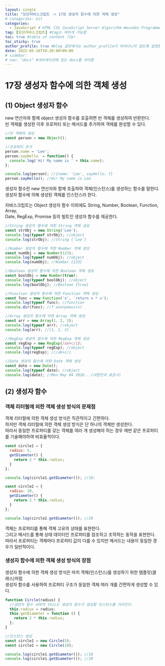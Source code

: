 ```yaml
---
layout: single
title: "모던자바스크립트 -> 17장 생성자 함수에 의한 객체 생성"  
# categories: Git
categories:
  - JavaScript # HTML CSS JavaScript Server Algorithm Wecodes Programmers CS Github Blog
tag: [모던자바스크립트] #tag는 여러개 가능함
toc: true #table of content 기능!
toc_sticky: true
author_profile: true #blog 글안에서는 author_profile이 따라다니지 않도록 설정함
date: 2022-05-16T19:20:00+09:00
# sidebar:
# nav: "docs" #네비게이션에 있는 docs를 의미함
---
```

# 17장 생성자 함수에 의한 객체 생성
## (1) Object 생성자 함수
new 연산자와 함께 object 생성자 함수를 호출하면 빈 객체를 생성하여 반환한다.  
빈 객체를 생성한 이후 프로퍼티 또는 메서드를 추가하여 객체를 완성할 수 있다.  

```js
//빈 객체의 생성
const person = new Object();

//프로퍼티 추가
person.name = 'Lee';
person.sayHello  = function() {
  console.log('Hi! My name is ' + this.name);
};

console.log(person); //{name: 'Lee', sayHello: f}
person.sayHello(); //Hi! My name is Lee
```
생성자 함수란 new 연산자와 함께 호출하여 객체(인스턴스)를 생성하는 함수를 말한다.  
생성자 함수에 의해 생성된 객체를 인스턴스라 한다.  

자바스크립트는 Object 생성자 함수 이외에도 String, Number, Boolean, Function, Array,  
Date, RegExp, Promise 등의 빌트인 생성자 함수를 제공한다.  

```js
//String 생성자 함수에 의한 String 객체 생성
const strObj = new String('Lee');
console.log(typeof strObj); //object
console.log(strObj); //String {'Lee'}

//Number 생성자 함수에 의한 Number 객체 생성
const numObj = new Number(123);
console.log(typeof numObj); //object
console.log(numObj); //Number {123}

//Boolean 생성자 함수에 의한 Boolean 객체 생성
const boolObj = new Number(true);
console.log(typeof boolObj); //object
console.log(boolObj); //Boolean {true}

//Function 생성자 함수에 의한 Function 객체 생성
const func = new Function('x', 'return x * x');
console.log(typeof func); //function
console.dir(func); //f anonymous(x)

//Array 생성자 함수에 의한 Array 객체 생성
const arr = new Array(1, 2, 3);
console.log(typeof arr); //object
console.log(arr); //[1, 2, 3]

//RegExp 생성자 함수에 의한 RegExp 객체 생성
const regExp = new RegExp(/ab+c/i);
console.log(typeof regExp); //object
console.log(regExp); ///ab+c/i

//Date 생성자 함수에 의한 Date 객체 생성
const date = new Date();
console.log(typeof date); //object
console.log(date); //Mon May 04 2020...(대한민국 표준시)
```

## (2) 생성자 함수
### 객체 리터럴에 의한 객체 생성 방식의 문제점
객체 리터럴에 의한 객체 생성 방식은 직관적이고 간편하다.  
하지만 객체 리터럴에 의한 객체 생성 방식은 단 하나의 객체만 생성한다.  
따라서 동일한 프로퍼티를 갖는 객체를 여러 개 생성해야 하는 경우 매번 같은 프로퍼티를 기술해야하여 비효율적이다.  

```js
const circle1 = {
  radius: 5, 
  getDiameter() {
    return 2 * this.radius;
  }
};

console.log(circle1.getDiameter()); //10;

const circle2 = {
  radisu: 10,
  getDiameter() {
    return 2 * this.radius;
  }
};

console.log(circle2.getDiameter()); //20
```

객체는 프로퍼티를 통해 객체 고유의 상태를 표현한다.  
그리고 메서드를 통해 상태 데이터인 프로퍼티를 참조하고 조작하는 동작을 표현한다.  
따라서 프로퍼티는 객체마다 프로퍼티 값이 다를 수 있지만 메서드는 내용이 동일한 경우가 일반적이다.  

### 생성자 함수에 의한 객체 생성 방식의 장점
생성자 함수에 의한 객체 생성 방식은 마치 객체(인스턴스)를 생성하기 위한 템플릿(클래스)처럼  
생성자 함수를 사용하여 프로퍼티 구조가 동일한 객체 여러 개를 간편하게 생성할 수 있다.  

```js
function Circle(radius) {
  //생성자 함수 내부의 this는 생성자 함수가 생성할 인스턴스를 가리킨다.
  this.radius = radius;
  this.getDiameter = function () {
    return 2 * this.radius;
  };
}

//인스턴스 생성
const circle1 = new Circle(5);
const circle2 = new Circle(10);

console.log(circle1.getDiameter()); //10
console.log(circle1.getDiameter()); //20
```

<!-- 메소드 위에 변수 선언, 메소드 안에 메소드, 메소드 끝나고 리턴 -->

<!-- ### 2. Link 넣기

```

유형 1: (설명어를 입력) : [gunhee's coding blog](https://gunhee-jeong.github.io/)
유형 2: (URL 자동연결) : <https://gunhee-jeong.github.io/>
유형 3: (동일 파일 내 '문단으로 이동') : [1. Header로 이동](###-1-header)

```

유형 1: (설명어를 입력) : [gunhee's coding blog](https://gunhee-jeong.github.io/)
유형 2: (URL 자동연결) : <https://gunhee-jeong.github.io/>
유형 3: (동일 파일 내 '문단으로 이동') : [1. Header로 이동](#1-header)
유형 3의 방법

1. 특수문자를 제거
2. 스페이스는 -로 바꾸고
3. 대문자는 소문자로!
   그래서 ### 1. Header -> #1-header

## Link: [google][https://www.google.com/]

### 3. 수평선

```

---

```

---

### 4. 라인 바꾸기

```

스페이스바를 2번 눌러주면 다음칸으로
이동할 수 있어요!

```

---

스페이스바를 2번 눌러주면
다음칸으로 이동할 수 있어요!

### 5. list 만들기

```

1. 1번
2. 2번
3. 3번

- 순서없는 list
  - 순서없는 list
    - 순서없는 list

```

1. 1번
2. 2번
3. 3번

- 순서없는 list
  - 순서없는 list
    - 순서없는 list

---

### 6. font 관련

```

**진하게** -> 볼드
_기울여서_ -> 이탤릭체
~~취소선~~ -> 취소선

<ul>밑줄넣기</ul> -> 밑줄
<span style="color:red">빨간 글씨</span> -> 글자색
이것이 `인라인` 입니다 -> 인라인 코드
```

**진하게** -> 볼드
_기울여서_ -> 이탤릭체
~~취소선~~ -> 취소선
<u>밑줄넣기</u> -> 밑줄
<span style="color:red">빨간 글씨</span>
이것이 `인라인` 입니다 -> 인라인 코드

---

### 7. 인용구문

```
> coding
>
> > JavaScript
> >
> > > 내가 프짱!
```

> coding
>
> > JavaScript
> >
> > > 내가 프짱!

---

### 8. 이미지 삽입

```
유형1: ('사이즈를 조절' -> HTML 태그 사용) : <img src="https://gunhee-jeong.github.io/assets/images/blogLogo.png" width="300" height="200">
유형2: (이미지 삽입 후 -> 링크 걸기)
[![이미지](https://gunhee-jeong.github.io/assets/images/blogLogo/blogLogo.png)](https://gunhee-jeong.github.io/)
```

유형1: ('사이즈를 조절' -> HTML 태그 사용) : <img src="https://gunhee-jeong.github.io/assets/images/blogLogo.png" width="300" height="200">
유형2: (이미지 삽입 후 -> 링크 걸기)
[![이미지](https://gunhee-jeong.github.io/assets/images/blogLogo.png)](https://gunhee-jeong.github.io/)

### 9. 표 만들기

```
||국어|영어|
| :--- | ---: | :--: |
|건희 | 100점 | 100점
|철수 | 100점 | 100점
```

|      |  국어 | 영어  |
| :--- | ----: | :---: |
| 건희 | 100점 | 100점 |
| 철수 | 100점 | 100점 |

> - header를 넣고 싶은 경우 ---을 사용하고 :을 이용하여 정렬에 사용함!

### 10. 토글 만들기

```
<details>
<summary>여기를 누르세요</summary>
<div markdown="1">
숨겨진 내용
</div>
</details>
```

<details>
<summary>여기를 누르세요</summary>
<div markdown="1">
숨겨진 내용
</div>
</details> -->
